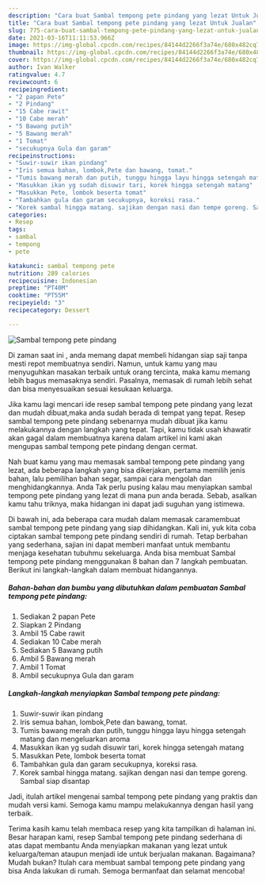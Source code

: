 ```yaml
---
description: "Cara buat Sambal tempong pete pindang yang lezat Untuk Jualan"
title: "Cara buat Sambal tempong pete pindang yang lezat Untuk Jualan"
slug: 775-cara-buat-sambal-tempong-pete-pindang-yang-lezat-untuk-jualan
date: 2021-03-16T11:11:53.966Z
image: https://img-global.cpcdn.com/recipes/84144d2266f3a74e/680x482cq70/sambal-tempong-pete-pindang-foto-resep-utama.jpg
thumbnail: https://img-global.cpcdn.com/recipes/84144d2266f3a74e/680x482cq70/sambal-tempong-pete-pindang-foto-resep-utama.jpg
cover: https://img-global.cpcdn.com/recipes/84144d2266f3a74e/680x482cq70/sambal-tempong-pete-pindang-foto-resep-utama.jpg
author: Ivan Walker
ratingvalue: 4.7
reviewcount: 6
recipeingredient:
- "2 papan Pete"
- "2 Pindang"
- "15 Cabe rawit"
- "10 Cabe merah"
- "5 Bawang putih"
- "5 Bawang merah"
- "1 Tomat"
- "secukupnya Gula dan garam"
recipeinstructions:
- "Suwir-suwir ikan pindang"
- "Iris semua bahan, lombok,Pete dan bawang, tomat."
- "Tumis bawang merah dan putih, tunggu hingga layu hingga setengah matang dan mengeluarkan aroma"
- "Masukkan ikan yg sudah disuwir tari, korek hingga setengah matang"
- "Masukkan Pete, lombok beserta tomat"
- "Tambahkan gula dan garam secukupnya, koreksi rasa."
- "Korek sambal hingga matang. sajikan dengan nasi dan tempe goreng. Sambal siap disantap"
categories:
- Resep
tags:
- sambal
- tempong
- pete

katakunci: sambal tempong pete 
nutrition: 289 calories
recipecuisine: Indonesian
preptime: "PT40M"
cooktime: "PT55M"
recipeyield: "3"
recipecategory: Dessert

---
```



![Sambal tempong pete pindang](https://img-global.cpcdn.com/recipes/84144d2266f3a74e/680x482cq70/sambal-tempong-pete-pindang-foto-resep-utama.jpg)

Di zaman  saat ini , anda memang dapat membeli hidangan siap saji tanpa mesti repot membuatnya sendiri. Namun, untuk kamu yang mau menyuguhkan masakan terbaik untuk orang tercinta, maka kamu memang lebih bagus memasaknya sendiri. Pasalnya, memasak di rumah lebih sehat dan bisa menyesuaikan sesuai kesukaan keluarga.

Jika kamu lagi mencari ide resep sambal tempong pete pindang yang lezat dan mudah dibuat,maka anda sudah berada di tempat yang tepat. Resep sambal tempong pete pindang  sebenarnya mudah dibuat jika kamu melakukannya dengan langkah yang tepat. Tapi, kamu tidak usah khawatir akan gagal dalam membuatnya 
karena dalam artikel ini kami akan mengupas sambal tempong pete pindang dengan cermat.  



Nah buat kamu yang mau memasak sambal tempong pete pindang yang lezat, ada beberapa langkah yang bisa dikerjakan, pertama memilih jenis bahan, lalu pemilihan bahan segar, sampai cara mengolah dan menghidangkannya. Anda Tak perlu pusing kalau mau menyiapkan sambal tempong pete pindang yang lezat di mana pun anda berada. Sebab, asalkan kamu  tahu triknya, maka hidangan ini dapat jadi suguhan yang istimewa.

Di bawah ini, ada beberapa cara mudah dalam memasak caramembuat sambal tempong pete pindang yang siap dihidangkan. Kali ini, yuk kita coba ciptakan sambal tempong pete pindang sendiri di rumah. Tetap berbahan yang sederhana, sajian ini dapat memberi manfaat untuk membantu menjaga kesehatan tubuhmu sekeluarga. Anda bisa membuat Sambal tempong pete pindang menggunakan 8 bahan dan 7 langkah pembuatan. Berikut ini langkah-langkah dalam membuat hidangannya.

<!--inarticleads1-->

##### Bahan-bahan dan bumbu yang dibutuhkan dalam pembuatan Sambal tempong pete pindang:

1. Sediakan 2 papan Pete
1. Siapkan 2 Pindang
1. Ambil 15 Cabe rawit
1. Sediakan 10 Cabe merah
1. Sediakan 5 Bawang putih
1. Ambil 5 Bawang merah
1. Ambil 1 Tomat
1. Ambil secukupnya Gula dan garam




<!--inarticleads2-->

##### Langkah-langkah menyiapkan Sambal tempong pete pindang:

1. Suwir-suwir ikan pindang
1. Iris semua bahan, lombok,Pete dan bawang, tomat.
1. Tumis bawang merah dan putih, tunggu hingga layu hingga setengah matang dan mengeluarkan aroma
1. Masukkan ikan yg sudah disuwir tari, korek hingga setengah matang
1. Masukkan Pete, lombok beserta tomat
1. Tambahkan gula dan garam secukupnya, koreksi rasa.
1. Korek sambal hingga matang. sajikan dengan nasi dan tempe goreng. Sambal siap disantap




Jadi, itulah artikel mengenai  sambal tempong pete pindang  yang praktis dan mudah versi kami. Semoga kamu mampu melakukannya dengan hasil yang terbaik. 

Terima kasih kamu telah membaca resep yang kita tampilkan di halaman ini. Besar harapan kami, resep  Sambal tempong pete pindang sederhana di atas dapat membantu Anda menyiapkan makanan yang lezat untuk keluarga/teman ataupun menjadi ide untuk berjualan makanan. Bagaimana? Mudah bukan? Itulah cara membuat sambal tempong pete pindang yang bisa Anda lakukan di rumah. Semoga bermanfaat dan selamat mencoba!

